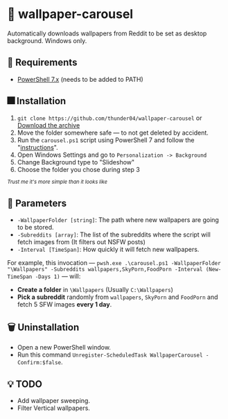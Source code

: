 # 🎠 wallpaper-carousel
Automatically downloads wallpapers from Reddit to be set as desktop background. Windows only.

## 📝 Requirements
- [PowerShell 7.x](https://docs.microsoft.com/en-us/powershell/scripting/install/installing-powershell-on-windows?view=powershell-7.1) (needs to be added to PATH)

## 🎆 Installation
1. `git clone https://github.com/thunder04/wallpaper-carousel` or [Download the archive](https://github.com/thunder04/wallpaper-carousel/archive/refs/heads/main.zip)
2. Move the folder somewhere safe — to not get deleted by accident.
3. Run the `carousel.ps1` script using PowerShell 7 and follow the "[instructions](https://github.com/thunder04/wallpaper-carousel/blob/main/README.md#-parameters)".
4. Open Windows Settings and go to `Personalization -> Background`
5. Change Background type to "Slideshow"
6. Choose the folder you chose during step 3

*<sup>Trust me it's more simple than it looks like</sup>*

## 📐 Parameters
- `-WallpaperFolder [string]`: The path where new wallpapers are going to be stored.
- `-Subreddits [array]`: The list of the subreddits where the script will fetch images from (It filters out NSFW posts)
- `-Interval [TimeSpan]`: How quickly it will fetch new wallpapers.

For example, this invocation — `pwsh.exe .\carousel.ps1 -WallpaperFolder "\Wallpapers" -Subreddits wallpapers,SkyPorn,FoodPorn -Interval (New-TimeSpan -Days 1)` — will:
- __Create a folder__ in `\Wallpapers` (Usually `C:\Wallpapers`)
- __Pick a subreddit__ randomly from `wallpapers`, `SkyPorn` and `FoodPorn` and fetch 5 SFW images __every 1 day__.

## 🗑 Uninstallation
- Open a new PowerShell window.
- Run this command `Unregister-ScheduledTask WallpaperCarousel -Confirm:$false`.

## 💡 TODO
- Add wallpaper sweeping.
- Filter Vertical wallpapers.